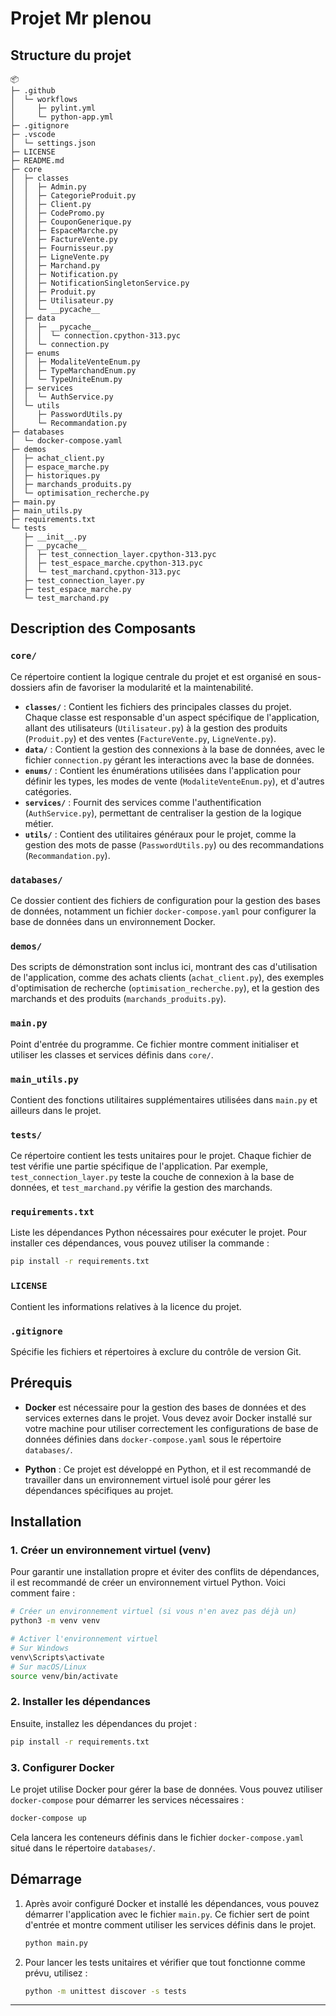 
# Projet Mr plenou
## Structure du projet

```text
📦
├─ .github
│  └─ workflows
│     ├─ pylint.yml
│     └─ python-app.yml
├─ .gitignore
├─ .vscode
│  └─ settings.json
├─ LICENSE
├─ README.md
├─ core
│  ├─ classes
│  │  ├─ Admin.py
│  │  ├─ CategorieProduit.py
│  │  ├─ Client.py
│  │  ├─ CodePromo.py
│  │  ├─ CouponGenerique.py
│  │  ├─ EspaceMarche.py
│  │  ├─ FactureVente.py
│  │  ├─ Fournisseur.py
│  │  ├─ LigneVente.py
│  │  ├─ Marchand.py
│  │  ├─ Notification.py
│  │  ├─ NotificationSingletonService.py
│  │  ├─ Produit.py
│  │  ├─ Utilisateur.py
│  │  └─ __pycache__
│  ├─ data
│  │  ├─ __pycache__
│  │  │  └─ connection.cpython-313.pyc
│  │  └─ connection.py
│  ├─ enums
│  │  ├─ ModaliteVenteEnum.py
│  │  ├─ TypeMarchandEnum.py
│  │  └─ TypeUniteEnum.py
│  ├─ services
│  │  └─ AuthService.py
│  └─ utils
│     ├─ PasswordUtils.py
│     └─ Recommandation.py
├─ databases
│  └─ docker-compose.yaml
├─ demos
│  ├─ achat_client.py
│  ├─ espace_marche.py
│  ├─ historiques.py
│  ├─ marchands_produits.py
│  └─ optimisation_recherche.py
├─ main.py
├─ main_utils.py
├─ requirements.txt
└─ tests
   ├─ __init__.py
   ├─ __pycache__
   │  ├─ test_connection_layer.cpython-313.pyc
   │  ├─ test_espace_marche.cpython-313.pyc
   │  └─ test_marchand.cpython-313.pyc
   ├─ test_connection_layer.py
   ├─ test_espace_marche.py
   └─ test_marchand.py
```

## Description des Composants

### **`core/`**  
Ce répertoire contient la logique centrale du projet et est organisé en sous-dossiers afin de favoriser la modularité et la maintenabilité.

- **`classes/`** : Contient les fichiers des principales classes du projet. Chaque classe est responsable d'un aspect spécifique de l'application, allant des utilisateurs (`Utilisateur.py`) à la gestion des produits (`Produit.py`) et des ventes (`FactureVente.py`, `LigneVente.py`).
- **`data/`** : Contient la gestion des connexions à la base de données, avec le fichier `connection.py` gérant les interactions avec la base de données.
- **`enums/`** : Contient les énumérations utilisées dans l'application pour définir les types, les modes de vente (`ModaliteVenteEnum.py`), et d'autres catégories.
- **`services/`** : Fournit des services comme l'authentification (`AuthService.py`), permettant de centraliser la gestion de la logique métier.
- **`utils/`** : Contient des utilitaires généraux pour le projet, comme la gestion des mots de passe (`PasswordUtils.py`) ou des recommandations (`Recommandation.py`).

### **`databases/`**  
Ce dossier contient des fichiers de configuration pour la gestion des bases de données, notamment un fichier `docker-compose.yaml` pour configurer la base de données dans un environnement Docker.

### **`demos/`**  
Des scripts de démonstration sont inclus ici, montrant des cas d'utilisation de l'application, comme des achats clients (`achat_client.py`), des exemples d'optimisation de recherche (`optimisation_recherche.py`), et la gestion des marchands et des produits (`marchands_produits.py`).

### **`main.py`**  
Point d'entrée du programme. Ce fichier montre comment initialiser et utiliser les classes et services définis dans `core/`.

### **`main_utils.py`**  
Contient des fonctions utilitaires supplémentaires utilisées dans `main.py` et ailleurs dans le projet.

### **`tests/`**  
Ce répertoire contient les tests unitaires pour le projet. Chaque fichier de test vérifie une partie spécifique de l'application. Par exemple, `test_connection_layer.py` teste la couche de connexion à la base de données, et `test_marchand.py` vérifie la gestion des marchands.

### **`requirements.txt`**  
Liste les dépendances Python nécessaires pour exécuter le projet. Pour installer ces dépendances, vous pouvez utiliser la commande :
```bash
pip install -r requirements.txt
```

### **`LICENSE`**  
Contient les informations relatives à la licence du projet.

### **`.gitignore`**  
Spécifie les fichiers et répertoires à exclure du contrôle de version Git.

## Prérequis

- **Docker** est nécessaire pour la gestion des bases de données et des services externes dans le projet. Vous devez avoir Docker installé sur votre machine pour utiliser correctement les configurations de base de données définies dans `docker-compose.yaml` sous le répertoire `databases/`.

- **Python** : Ce projet est développé en Python, et il est recommandé de travailler dans un environnement virtuel isolé pour gérer les dépendances spécifiques au projet.

## Installation

### 1. Créer un environnement virtuel (venv)

Pour garantir une installation propre et éviter des conflits de dépendances, il est recommandé de créer un environnement virtuel Python. Voici comment faire :

```bash
# Créer un environnement virtuel (si vous n'en avez pas déjà un)
python3 -m venv venv

# Activer l'environnement virtuel
# Sur Windows
venv\Scripts\activate
# Sur macOS/Linux
source venv/bin/activate
```

### 2. Installer les dépendances

Ensuite, installez les dépendances du projet :

```bash
pip install -r requirements.txt
```

### 3. Configurer Docker

Le projet utilise Docker pour gérer la base de données. Vous pouvez utiliser `docker-compose` pour démarrer les services nécessaires :

```bash
docker-compose up
```

Cela lancera les conteneurs définis dans le fichier `docker-compose.yaml` situé dans le répertoire `databases/`.

## Démarrage

1. Après avoir configuré Docker et installé les dépendances, vous pouvez démarrer l'application avec le fichier `main.py`. Ce fichier sert de point d'entrée et montre comment utiliser les services définis dans le projet.

   ```bash
   python main.py
   ```

2. Pour lancer les tests unitaires et vérifier que tout fonctionne comme prévu, utilisez :

   ```bash
   python -m unittest discover -s tests
   ```

---